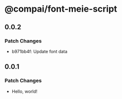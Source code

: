 # @compai/font-meie-script

## 0.0.2

### Patch Changes

- b971bb4f: Update font data

## 0.0.1

### Patch Changes

- Hello, world!
